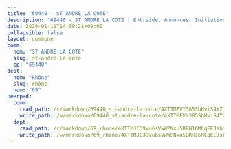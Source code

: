 ```yaml
---
title: "69440 - ST ANDRE LA COTE"
description: "69440 - ST ANDRE LA COTE | Entraide, Annonces, Initiatives"
date: 2020-01-11T14:09:21+09:00
collapsible: false
layout: commune
comm:
  nom: "ST ANDRE LA COTE"
  slug: st-andre-la-cote
  cp: "69440"
dept:
  nom: "Rhône"
  slug: rhone
  num: "69"
peerpad:
  comm:
    read_path: /r/markdown/69440_st-andre-la-cote/4XTTMEVY385SbHviS4YZTMpfaZBpP8wtMLV2JRAjKawh88vhB
    write_path: /w/markdown/69440_st-andre-la-cote/4XTTMEVY385SbHviS4YZTMpfaZBpP8wtMLV2JRAjKawh88vhB-K3TgTmJJXqgJuBEL7arCr3FQjxkHQkHv6E8BrV8RMVCBAiE4tyFo5cLfdexRZnJDbikYMDx6xxaBNPT5jnTKxWvbUFqPYkkwoQjZbvMc4jp1WV5SontmRp9N5xzctvsHJMF3YWpd
  dept:
    read_path: /r/markdown/69_rhone/4XTTMJC39vu6sVwWPNxu5BRH16MCqEEJsbYu4RNyAxnNmNtVW
    write_path: /w/markdown/69_rhone/4XTTMJC39vu6sVwWPNxu5BRH16MCqEEJsbYu4RNyAxnNmNtVW-K3TgUzVUEXrXvc8NoaD9JfiBpc5MBFP7KZFqLEsm11xqJDEwSVMy7UACp2eYMzek3K6y2WLoyzq5xdKMZeizKNpfHbUBgJcoYSqfidBaPx8RcTCPmdCXhdgeLZLEYHVco5fHD6Pz
---
```


